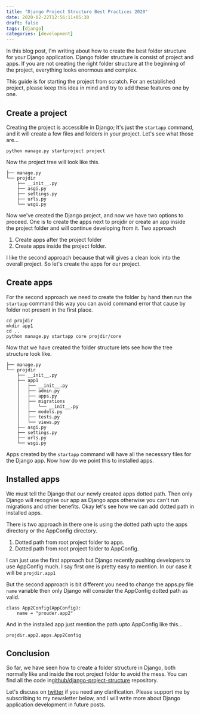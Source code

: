 ```yaml
---
title: "Django Project Structure Best Practices 2020"
date: 2020-02-22T12:56:11+05:30
draft: false
tags: [django]
categories: [development]
---
```


In this blog post, I'm writing about how to create the best folder structure for your Django application.  Django folder structure is consist of project and apps. If you are not creating the right folder structure at the beginning of the project, everything looks enormous and complex.

This guide is for starting the project from scratch. For an established project, please keep this idea in mind and try to add these features one by one.

## Create a project
Creating the project is accessible in Django; It's just the `startapp` command, and it will create a few files and folders in your project. Let's see what those are…

    python manage.py startproject project

Now the project tree will look like this. 

```
├── manage.py
└── projdir
    ├── __init__.py
    ├── asgi.py
    ├── settings.py
    ├── urls.py
    └── wsgi.py
```


Now we've created the Django project, and now we have two options to proceed. One is to create the apps next to projdir or create an app inside the project folder and will continue developing from it.
Two approach

1. Create apps after the project folder
2. Create apps inside the project folder.

I like the second approach because that will gives a clean look into the overall project. So let's create the apps for our project.

## Create apps
For the second approach we need to create the folder by hand then run the `startapp` command this way you can avoid command error that cause by folder not present in the first place. 

```
cd projdir
mkdir app1
cd ..
python manage.py startapp core projdir/core
```

Now that we have created the folder structure lets see how the tree structure look like.
```
├── manage.py
└── projdir
    ├── __init__.py
    ├── app1
    │   ├── __init__.py
    │   ├── admin.py
    │   ├── apps.py
    │   ├── migrations
    │   │   └── __init__.py
    │   ├── models.py
    │   ├── tests.py
    │   └── views.py
    ├── asgi.py
    ├── settings.py
    ├── urls.py
    └── wsgi.py
```

Apps created by the `startapp` command will have all the necessary files for the Django app. Now how do we point this to installed apps. 

## Installed apps
We must tell the Django that our newly created apps dotted path.  Then only Django will recognise our app as Django apps otherwise you can't run migrations and other benefits. Okay let's see how we can add dotted path in installed apps. 

There is two approach in there one is using the dotted path upto the apps directory or the AppConfig directory.
1. Dotted path from root project folder to apps.
2. Dotted path from root project folder to AppConfig. 

I can just use the first approach but Django recently pushing developers to use AppConfig much. I say first one is pretty easy to mention. In our case it will be `projdir.app1`

But the second approach is bit different you need to change the apps.py file `name` variable then only Django will consider the AppConfig dotted path as valid.

```
class App2Config(AppConfig):
	name = "prouder.app2"
```

And in the installed app just mention the path upto AppConfig like this...

    projdir.app2.apps.App2Config

## Conclusion
So far, we have seen how to create a folder structure in Django, both normally like and inside the root project folder to avoid the mess. You can find all the code in[github/django-project-structure](https://github.com/rajasimon/django-project-structure) repository.

Let's discuss on [twitter](https://twitter.com/rajasimon) if you need any clarification. Please support me by subscribing to my newsletter below, and I will write more about Django application development in future posts.